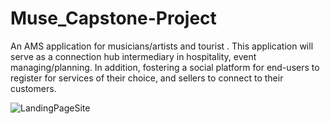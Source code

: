 # Muse_Capstone-Project

An AMS application for musicians/artists and tourist . This application will serve as a connection hub intermediary in hospitality, event managing/planning. In addition, fostering a social platform for end-users to register for services of their choice, and sellers to connect to their customers.

![LandingPageSite](https://user-images.githubusercontent.com/84526474/134686335-88e49b05-4fb7-4bcd-8a15-8abbdcfad879.JPG)
